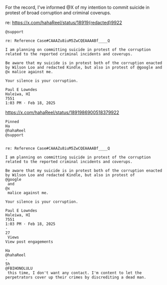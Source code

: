 For the record, I've informed @X of my intention to commit suicide in protest of broad corruption and criminal coverups.

re: https://x.com/hahaReel/status/18919{redacted}9922

```
@support

re: Reference Case#CAAAZu8iuM5ZwCQEAAAABf____Q  

I am planning on committing suicide in protest of the corruption related to the reported criminal incidents and coverups.

Be aware that my suicide is in protest both of the corruption enacted by Wilson Loo and redacted Kindle, but also in protest of @google and @x malice against me. 

Your silence is your corruption.

Paul E Lowndes
Haleiwa, HI 
7551
1:03 PM · Feb 18, 2025
```



https://x.com/hahaReel/status/1891986900518379922

```
Pinned
Ha
@hahaReel
@support


re: Reference Case#CAAAZu8iuM5ZwCQEAAAABf____Q  

I am planning on committing suicide in protest of the corruption related to the reported criminal incidents and coverups.

Be aware that my suicide is in protest both of the corruption enacted by Wilson Loo and redacted Kindle, but also in protest of 
@google
 and 
@x
 malice against me. 

Your silence is your corruption.

Paul E Lowndes
Haleiwa, HI 
7551
1:03 PM · Feb 18, 2025
·
27
 Views
View post engagements

Ha
@hahaReel
·
5h
@FBIHONOLULU
 this time, I don't want any contact. I'm content to let the perpetrators cover up their crimes by discrediting a dead man.
```
